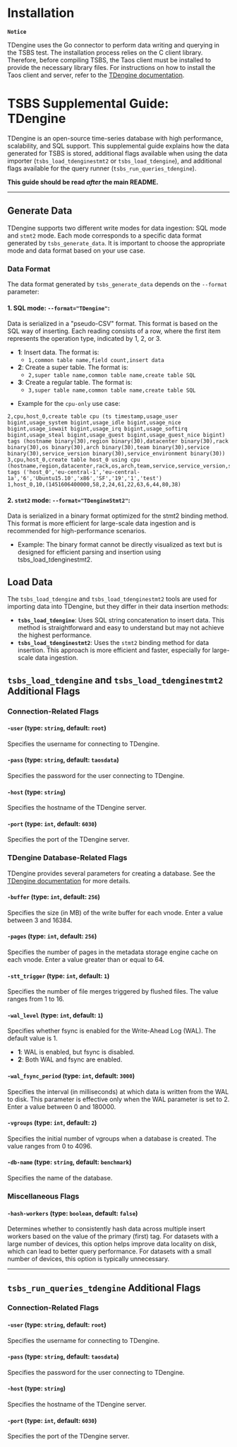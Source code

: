 # Installation
**`Notice`**

TDengine uses the Go connector to perform data writing and querying in the 
TSBS test. The installation process relies on the C client library. 
Therefore, before compiling TSBS, the Taos client must be installed to 
provide the necessary library files. For instructions on how to install the 
Taos client and server, refer to the [TDengine documentation](https://docs.tdengine.com/get-started/deploy-from-package/).

# TSBS Supplemental Guide: TDengine

TDengine is an open-source time-series database with high performance, scalability, and SQL support. 
This supplemental guide explains how
the data generated for TSBS is stored, additional flags available when
using the data importer (`tsbs_load_tdenginestmt2` or `tsbs_load_tdengine`), and additional flags
available for the query runner (`tsbs_run_queries_tdengine`). 

**This guide should be read *after* the main README.**

---
## Generate Data

TDengine supports two different write modes for data ingestion: SQL mode and `stmt2` mode. Each mode corresponds to a specific data format generated by `tsbs_generate_data`. It is important to choose the appropriate mode and data format based on your use case.

### Data Format

The data format generated by `tsbs_generate_data` depends on the `--format` parameter:

#### 1. SQL mode: **`--format="TDengine"`**:

   Data is serialized in a "pseudo-CSV" format. This format is based on the SQL way of inserting. Each reading consists of a row, where the first item represents the operation type, indicated by 1, 2, or 3.
- **1**: Insert data. The format is:
    - `1,common table name,field count,insert data`
- **2**: Create a super table. The format is:
    - `2,super table name,common table name,create table SQL`
- **3**: Create a regular table. The format is:
    - `3,super table name,common table name,create table SQL`
* Example for the `cpu-only` use case:
```text
2,cpu,host_0,create table cpu (ts timestamp,usage_user bigint,usage_system bigint,usage_idle bigint,usage_nice bigint,usage_iowait bigint,usage_irq bigint,usage_softirq bigint,usage_steal bigint,usage_guest bigint,usage_guest_nice bigint) tags (hostname binary(30),region binary(30),datacenter binary(30),rack binary(30),os binary(30),arch binary(30),team binary(30),service binary(30),service_version binary(30),service_environment binary(30))
3,cpu,host_0,create table host_0 using cpu (hostname,region,datacenter,rack,os,arch,team,service,service_version,service_environment) tags ('host_0','eu-central-1','eu-central-1a','6','Ubuntu15.10','x86','SF','19','1','test')
1,host_0,10,(1451606400000,58,2,24,61,22,63,6,44,80,38)
```

#### 2. `stmt2` mode: **`--format="TDengineStmt2"`**:

Data is serialized in a binary format optimized for the stmt2 binding method.
This format is more efficient for large-scale data ingestion and is recommended for high-performance scenarios.

* Example:
The binary format cannot be directly visualized as text but is designed for efficient parsing and insertion using tsbs_load_tdenginestmt2.

## Load Data
The `tsbs_load_tdengine` and `tsbs_load_tdenginestmt2` tools are used for importing data into TDengine, but they differ in their data insertion methods:

- **`tsbs_load_tdengine`**: Uses SQL string concatenation to insert data. This method is straightforward and easy to understand but may not achieve the highest performance.
- **`tsbs_load_tdenginestmt2`**: Uses the `stmt2` binding method for data insertion. This approach is more efficient and faster, especially for large-scale data ingestion.


## `tsbs_load_tdengine` and `tsbs_load_tdenginestmt2` Additional Flags

### Connection-Related Flags

#### `-user` (type: `string`, default: `root`)

Specifies the username for connecting to TDengine.

#### `-pass` (type: `string`, default: `taosdata`)

Specifies the password for the user connecting to TDengine.

#### `-host` (type: `string`)

Specifies the hostname of the TDengine server.

#### `-port` (type: `int`, default: `6030`)

Specifies the port of the TDengine server.

### TDengine Database-Related Flags

TDengine provides several parameters for creating a database. See the [TDengine documentation][conn-str] for more details.

#### `-buffer` (type: `int`, default: `256`)

Specifies the size (in MB) of the write buffer for each vnode. Enter a value between 3 and 16384.

#### `-pages` (type: `int`, default: `256`)

Specifies the number of pages in the metadata storage engine cache on each vnode. Enter a value greater than or equal to 64.

#### `-stt_trigger` (type: `int`, default: `1`)

Specifies the number of file merges triggered by flushed files. The value ranges from 1 to 16.

#### `-wal_level` (type: `int`, default: `1`)

Specifies whether fsync is enabled for the Write-Ahead Log (WAL). The default value is 1.

- **1**: WAL is enabled, but fsync is disabled.
- **2**: Both WAL and fsync are enabled.

#### `-wal_fsync_period` (type: `int`, default: `3000`)

Specifies the interval (in milliseconds) at which data is written from the WAL to disk. This parameter is effective only when the WAL parameter is set to 2. Enter a value between 0 and 180000.

#### `-vgroups` (type: `int`, default: `2`)

Specifies the initial number of vgroups when a database is created. The value ranges from 0 to 4096.

#### `-db-name` (type: `string`, default: `benchmark`)

Specifies the name of the database.

### Miscellaneous Flags

#### `-hash-workers` (type: `boolean`, default: `false`)

Determines whether to consistently hash data across multiple insert workers based on the value of the primary (first) tag. For datasets with a large number of devices, this option helps improve data locality on disk, which can lead to better query performance. For datasets with a small number of devices, this option is typically unnecessary.

[conn-str]: https://docs.tdengine.com/tdengine-reference/sql-manual/manage-databases/

---

## `tsbs_run_queries_tdengine` Additional Flags

### Connection-Related Flags

#### `-user` (type: `string`, default: `root`)

Specifies the username for connecting to TDengine.

#### `-pass` (type: `string`, default: `taosdata`)

Specifies the password for the user connecting to TDengine.

#### `-host` (type: `string`)

Specifies the hostname of the TDengine server.

#### `-port` (type: `int`, default: `6030`)

Specifies the port of the TDengine server.

